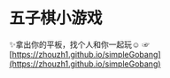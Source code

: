 # 五子棋小游戏

&#10024;拿出你的平板，找个人和你一起玩&#9786; &#9758;[https://zhouzh1.github.io/simpleGobang](https://zhouzh1.github.io/simpleGobang)